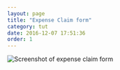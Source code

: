 ```yaml
---
layout: page
title: "Expense Claim form"
category: tut
date: 2016-12-07 17:51:36
order: 1
---
```


![Screenshot of expense claim form]({{site.baseurl}}/img/expense.jpg)
